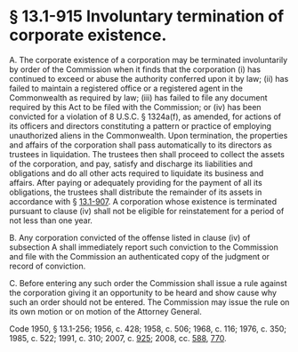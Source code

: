 # § 13.1-915 Involuntary termination of corporate existence.

<p>A. The corporate existence of a corporation may be terminated involuntarily by order of the Commission when it finds that the corporation (i) has continued to exceed or abuse the authority conferred upon it by law; (ii) has failed to maintain a registered office or a registered agent in the Commonwealth as required by law; (iii) has failed to file any document required by this Act to be filed with the Commission; or (iv) has been convicted for a violation of 8 U.S.C. § 1324a(f), as amended, for actions of its officers and directors constituting a pattern or practice of employing unauthorized aliens in the Commonwealth. Upon termination, the properties and affairs of the corporation shall pass automatically to its directors as trustees in liquidation. The trustees then shall proceed to collect the assets of the corporation, and pay, satisfy and discharge its liabilities and obligations and do all other acts required to liquidate its business and affairs. After paying or adequately providing for the payment of all its obligations, the trustees shall distribute the remainder of its assets in accordance with § <a href='http://law.lis.virginia.gov/vacode/13.1-907/'>13.1-907</a>. A corporation whose existence is terminated pursuant to clause (iv) shall not be eligible for reinstatement for a period of not less than one year.</p><p>B. Any corporation convicted of the offense listed in clause (iv) of subsection A shall immediately report such conviction to the Commission and file with the Commission an authenticated copy of the judgment or record of conviction.</p><p>C. Before entering any such order the Commission shall issue a rule against the corporation giving it an opportunity to be heard and show cause why such an order should not be entered. The Commission may issue the rule on its own motion or on motion of the Attorney General.</p><p>Code 1950, § 13.1-256; 1956, c. 428; 1958, c. 506; 1968, c. 116; 1976, c. 350; 1985, c. 522; 1991, c. 310; 2007, c. <a href='http://lis.virginia.gov/cgi-bin/legp604.exe?071+ful+CHAP0925'>925</a>; 2008, cc. <a href='http://lis.virginia.gov/cgi-bin/legp604.exe?081+ful+CHAP0588'>588</a>, <a href='http://lis.virginia.gov/cgi-bin/legp604.exe?081+ful+CHAP0770'>770</a>.</p>
